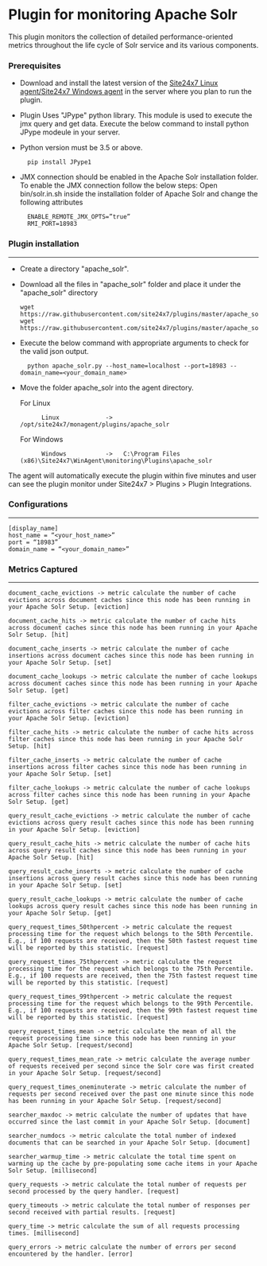 Plugin for monitoring Apache Solr 
==============================================

This plugin monitors the collection of detailed performance-oriented metrics throughout the life cycle of Solr service and its various components.

### Prerequisites

- Download and install the latest version of the [Site24x7 Linux agent/Site24x7 Windows agent](https://www.site24x7.com/app/client#/admin/inventory/add-monitor) in the server where you plan to run the plugin. 

- Plugin Uses "JPype" python library. This module is used to execute the jmx query and get data. Execute the below command to install python JPype modeule in your server. 

- Python version must be 3.5 or above.

		pip install JPype1
		
- JMX connection should be enabled in the Apache Solr installation folder. To enable the JMX connection follow the below steps: Open bin/solr.in.sh inside the installation folder of Apache Solr and change the following attributes

		ENABLE_REMOTE_JMX_OPTS=”true”
		RMI_PORT=18983
		

### Plugin installation
---

- Create a directory "apache_solr".

- Download all the files in "apache_solr" folder and place it under the "apache_solr" directory

	  wget https://raw.githubusercontent.com/site24x7/plugins/master/apache_solr/apache_solr.py
	  wget https://raw.githubusercontent.com/site24x7/plugins/master/apache_solr/apache_solr.cfg
	

- Execute the below command with appropriate arguments to check for the valid json output.  

		python apache_solr.py --host_name=localhost --port=18983 --domain_name=<your_domain_name>

- Move the folder apache_solr into the agent directory.

	For Linux 
	```
	      Linux             ->   /opt/site24x7/monagent/plugins/apache_solr
	```
	
	For Windows
	```
	      Windows           ->   C:\Program Files (x86)\Site24x7\WinAgent\monitoring\Plugins\apache_solr
	```


The agent will automatically execute the plugin within five minutes and user can see the plugin monitor under Site24x7 > Plugins > Plugin Integrations.

### Configurations
---
	[display_name]
	host_name = “<your_host_name>”
	port = “18983”
	domain_name = “<your_domain_name>”

### Metrics Captured
---
	document_cache_evictions -> metric calculate the number of cache evictions across document caches since this node has been running in your Apache Solr Setup. [eviction]

	document_cache_hits -> metric calculate the number of cache hits across document caches since this node has been running in your Apache Solr Setup. [hit]

	document_cache_inserts -> metric calculate the number of cache insertions across document caches since this node has been running in your Apache Solr Setup. [set]

	document_cache_lookups -> metric calculate the number of cache lookups across document caches since this node has been running in your Apache Solr Setup. [get]

	filter_cache_evictions -> metric calculate the number of cache evictions across filter caches since this node has been running in your Apache Solr Setup. [eviction]

	filter_cache_hits -> metric calculate the number of cache hits across filter caches since this node has been running in your Apache Solr Setup. [hit]

	filter_cache_inserts -> metric calculate the number of cache insertions across filter caches since this node has been running in your Apache Solr Setup. [set]

	filter_cache_lookups -> metric calculate the number of cache lookups across filter caches since this node has been running in your Apache Solr Setup. [get]

	query_result_cache_evictions -> metric calculate the number of cache evictions across query result caches since this node has been running in your Apache Solr Setup. [eviction]

	query_result_cache_hits -> metric calculate the number of cache hits across query result caches since this node has been running in your Apache Solr Setup. [hit]

	query_result_cache_inserts -> metric calculate the number of cache insertions across query result caches since this node has been running in your Apache Solr Setup. [set]

	query_result_cache_lookups -> metric calculate the number of cache lookups across query result caches since this node has been running in your Apache Solr Setup. [get]

	query_request_times_50thpercent -> metric calculate the request processing time for the request which belongs to the 50th Percentile. E.g., if 100 requests are received, then the 50th fastest request time will be reported by this statistic. [request]

	query_request_times_75thpercent -> metric calculate the request processing time for the request which belongs to the 75th Percentile. E.g., if 100 requests are received, then the 75th fastest request time will be reported by this statistic. [request]

	query_request_times_99thpercent -> metric calculate the request processing time for the request which belongs to the 99th Percentile. E.g., if 100 requests are received, then the 99th fastest request time will be reported by this statistic. [request]

	query_request_times_mean -> metric calculate the mean of all the request processing time since this node has been running in your Apache Solr Setup. [request/second]

	query_request_times_mean_rate -> metric calculate the average number of requests received per second since the Solr core was first created in your Apache Solr Setup. [request/second]

	query_request_times_oneminuterate -> metric calculate the number of requests per second received over the past one minute since this node has been running in your Apache Solr Setup. [request/second]
	
	searcher_maxdoc -> metric calculate the number of updates that have occurred since the last commit in your Apache Solr Setup. [document]

	searcher_numdocs -> metric calculate the total number of indexed documents that can be searched in your Apache Solr Setup. [document]

	searcher_warmup_time -> metric calculate the total time spent on warming up the cache by pre-populating some cache items in your Apache Solr Setup. [millisecond]
	
	query_requests -> metric calculate the total number of requests per second processed by the query handler. [request]
	
	query_timeouts -> metric calculate the total number of responses per second received with partial results. [request]
	
	query_time -> metric calculate the sum of all requests processing times. [millisecond]
	
	query_errors -> metric calculate the number of errors per second encountered by the handler. [error]
